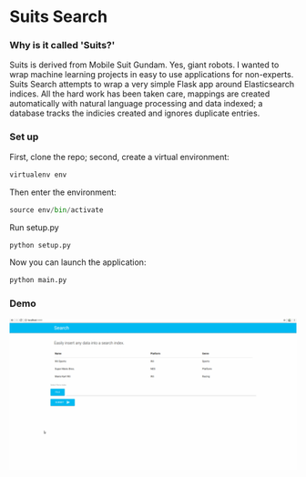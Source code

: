 # Suits Search

### Why is it called 'Suits?'

Suits is derived from Mobile Suit Gundam. Yes, giant robots. I wanted to wrap machine learning projects in easy to use applications for non-experts. 
Suits Search attempts to wrap a very simple Flask app around Elasticsearch indices. All the hard work has been taken care, mappings are created automatically with natural language processing and data indexed; a database tracks the indicies created and ignores duplicate entries.

### Set up

First, clone the repo; second, create a virtual environment:

```python
virtualenv env
```

Then enter the environment:

```python
source env/bin/activate
```

Run setup.py

```python
python setup.py
```

Now you can launch the application:

```python
python main.py
```

### Demo

![search](images/search.gif)
